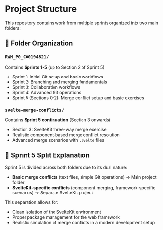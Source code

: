 # Project Structure

This repository contains work from multiple sprints organized into two main folders:

## 📁 Folder Organization

### `RWM_P0_C00194821/`
Contains **Sprints 1-5** (up to Section 2 of Sprint 5)
- Sprint 1: Initial Git setup and basic workflows
- Sprint 2: Branching and merging fundamentals
- Sprint 3: Collaboration workflows
- Sprint 4: Advanced Git operations
- Sprint 5 (Sections 0-2): Merge conflict setup and basic exercises

### `svelte-merge-conflicts/`
Contains **Sprint 5 continuation** (Section 3 onwards)
- Section 3: SvelteKit three-way merge exercise
- Realistic component-based merge conflict resolution
- Advanced merge scenarios with `.svelte` files

## 🔄 Sprint 5 Split Explanation

Sprint 5 is divided across both folders due to its dual nature:
- **Basic merge conflicts** (text files, simple Git operations) → Main project folder
- **SvelteKit-specific conflicts** (component merging, framework-specific scenarios) → Separate SvelteKit project

This separation allows for:
- Clean isolation of the SvelteKit environment
- Proper package management for the web framework
- Realistic simulation of merge conflicts in a modern development setup